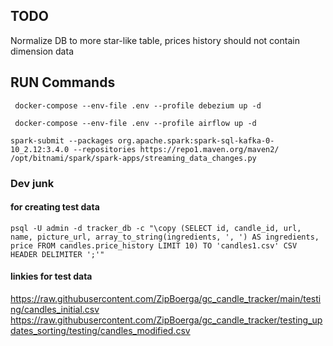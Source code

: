 ## TODO
Normalize DB to more star-like table, prices history should not contain dimension data


## RUN Commands
```commandline
 docker-compose --env-file .env --profile debezium up -d 
```

```commandline
 docker-compose --env-file .env --profile airflow up -d 
```

```commandline
spark-submit --packages org.apache.spark:spark-sql-kafka-0-10_2.12:3.4.0 --repositories https://repo1.maven.org/maven2/ /opt/bitnami/spark/spark-apps/streaming_data_changes.py
```

### Dev junk
#### for creating test data
```commandline
psql -U admin -d tracker_db -c "\copy (SELECT id, candle_id, url, name, picture_url, array_to_string(ingredients, ', ') AS ingredients, price FROM candles.price_history LIMIT 10) TO 'candles1.csv' CSV HEADER DELIMITER ';'"
```
#### linkies for test data
https://raw.githubusercontent.com/ZipBoerga/gc_candle_tracker/main/testing/candles_initial.csv
https://raw.githubusercontent.com/ZipBoerga/gc_candle_tracker/testing_updates_sorting/testing/candles_modified.csv
